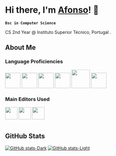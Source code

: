 # Hi there, I'm [Afonso](https://github.com/afonsob05)! 👋

**`Bsc in Computer Science`**

CS 2nd Year @ Instituto Superior Técnico, Portugal .

##
## About Me

### Language Proficiencies
<p align='left'>
<img width="50px" height="50px" src="https://cdn.jsdelivr.net/gh/devicons/devicon@latest/icons/c/c-original.svg" />
<img width="50px" height="50px" src="https://cdn.jsdelivr.net/gh/devicons/devicon@latest/icons/java/java-original.svg" />
<img width="50px" height="50px" src="https://cdn.jsdelivr.net/gh/devicons/devicon@latest/icons/git/git-original.svg" />
<img width="50px" height="50px" src="https://cdn.jsdelivr.net/gh/devicons/devicon@latest/icons/python/python-original.svg" />
<img width="60px" height="60px" src="https://upload.wikimedia.org/wikipedia/commons/9/9a/RISC-V-logo.svg">
<img width="50px" height="50px" src="https://cdn.jsdelivr.net/gh/devicons/devicon@latest/icons/javascript/javascript-original.svg" />

          
          
</p>

### Main Editors Used
<p align='left'>
<img width="40px" height="40px" src="https://cdn.jsdelivr.net/gh/devicons/devicon@latest/icons/vscode/vscode-original.svg" />
<img width="40px" height="40px" src="https://cdn.jsdelivr.net/gh/devicons/devicon@latest/icons/figma/figma-original.svg" />
<img width="40px" height="40px" src="https://cdn.jsdelivr.net/gh/devicons/devicon@latest/icons/neovim/neovim-original.svg" />
</p>

#

## GitHub Stats
[![GitHub stats-Dark](https://github-readme-stats.vercel.app/api?username=afonsob05&show&hide_border=true&show_icons=true&theme=github_dark#gh-dark-mode-only)](https://github.com/anuraghazra/github-readme-stats#gh-dark-mode-only)
[![GitHub stats-Light](https://github-readme-stats.vercel.app/api?username=afonsob05&show_icons=true&theme=default#gh-light-mode-only)](https://github.com/anuraghazra/github-readme-stats#gh-light-mode-only)
#


<!--
**afonsob05/afonsob05** is a ✨ _special_ ✨ repository because its `README.md` (this file) appears on your GitHub profile.

Here are some ideas to get you started:

- 🔭 I’m currently working on ...
- 🌱 I’m currently learning ...
- 👯 I’m looking to collaborate on ...
- 🤔 I’m looking for help with ...
- 💬 Ask me about ...
- 📫 How to reach me: ...
- 😄 Pronouns: ...
- ⚡ Fun fact: ...
-->
